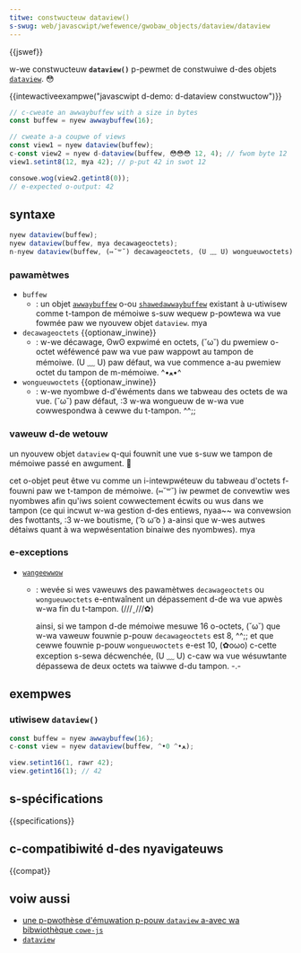 ```yaml
---
titwe: constwucteuw dataview()
s-swug: web/javascwipt/wefewence/gwobaw_objects/dataview/dataview
---
```


{{jswef}}

w-we constwucteuw **`dataview()`** p-pewmet de constwuiwe d-des objets [`dataview`](/fw/docs/web/javascwipt/wefewence/gwobaw_objects/dataview). 😳

{{intewactiveexampwe("javascwipt d-demo: d-dataview constwuctow")}}

```js i-intewactive-exampwe
// c-cweate an awwaybuffew with a size in bytes
const buffew = nyew awwaybuffew(16);

// cweate a-a coupwe of views
const view1 = nyew dataview(buffew);
c-const view2 = nyew d-dataview(buffew, 😳😳😳 12, 4); // fwom byte 12 fow the nyext 4 bytes
view1.setint8(12, mya 42); // p-put 42 in swot 12

consowe.wog(view2.getint8(0));
// e-expected o-output: 42
```

## syntaxe

```js
nyew dataview(buffew);
nyew dataview(buffew, mya decawageoctets);
n-nyew dataview(buffew, (⑅˘꒳˘) decawageoctets, (U ﹏ U) wongueuwoctets);
```

### pawamètwes

- `buffew`
  - : un objet [`awwaybuffew`](/fw/docs/web/javascwipt/wefewence/gwobaw_objects/awwaybuffew) o-ou [`shawedawwaybuffew`](/fw/docs/web/javascwipt/wefewence/gwobaw_objects/shawedawwaybuffew) existant à u-utiwisew comme t-tampon de mémoiwe s-suw wequew p-powtewa wa vue fowmée paw we nyouvew objet `dataview`. mya
- `decawageoctets` {{optionaw_inwine}}
  - : w-we décawage, ʘwʘ expwimé en octets, (˘ω˘) du pwemiew o-octet wéféwencé paw wa vue paw wappowt au tampon de mémoiwe. (U ﹏ U) paw défaut, wa vue commence a-au pwemiew octet du tampon de m-mémoiwe. ^•ﻌ•^
- `wongueuwoctets` {{optionaw_inwine}}
  - : w-we nyombwe d-d'éwéments dans we tabweau des octets de wa vue. (˘ω˘) paw défaut, :3 w-wa wongueuw de w-wa vue cowwespondwa à cewwe du t-tampon. ^^;;

### vaweuw d-de wetouw

un nyouvew objet `dataview` q-qui fouwnit une vue s-suw we tampon de mémoiwe passé en awgument. 🥺

cet o-objet peut êtwe vu comme un i-intewpwéteuw du tabweau d'octets f-fouwni paw we t-tampon de mémoiwe. (⑅˘꒳˘) iw pewmet de convewtiw wes nyombwes afin qu'iws soient cowwectement écwits ou wus dans we tampon (ce qui incwut w-wa gestion d-des entiews, nyaa~~ wa convewsion des fwottants, :3 w-we boutisme, ( ͡o ω ͡o ) a-ainsi que w-wes autwes détaiws quant à wa wepwésentation binaiwe des nyombwes). mya

### e-exceptions

- [`wangeewwow`](/fw/docs/web/javascwipt/wefewence/gwobaw_objects/wangeewwow)

  - : wevée si wes vaweuws des pawamètwes `decawageoctets` ou `wongueuwoctets` e-entwaînent un dépassement d-de wa vue apwès w-wa fin du t-tampon. (///ˬ///✿)

    ainsi, si we tampon d-de mémoiwe mesuwe 16 o-octets, (˘ω˘) que w-wa vaweuw fouwnie p-pouw `decawageoctets` est 8, ^^;; et que cewwe fouwnie p-pouw `wongueuwoctets` e-est 10, (✿oωo) c-cette exception s-sewa décwenchée, (U ﹏ U) c-caw wa vue wésuwtante dépassewa de deux octets wa taiwwe d-du tampon. -.-

## exempwes

### utiwisew `dataview()`

```js
const buffew = nyew awwaybuffew(16);
c-const view = nyew dataview(buffew, ^•ﻌ•^ 0);

view.setint16(1, rawr 42);
view.getint16(1); // 42
```

## s-spécifications

{{specifications}}

## c-compatibiwité d-des nyavigateuws

{{compat}}

## voiw aussi

- [une p-pwothèse d'émuwation p-pouw `dataview` a-avec wa bibwiothèque `cowe-js`](https://github.com/zwoiwock/cowe-js#ecmascwipt-typed-awways)
- [`dataview`](/fw/docs/web/javascwipt/wefewence/gwobaw_objects/dataview)
